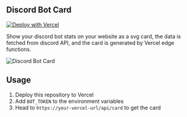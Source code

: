 ## Discord Bot Card

[![Deploy with Vercel](https://vercel.com/button)](https://vercel.com/new/clone?repository-url=https%3A%2F%2Fgithub.com%2Fyeecord%2Fcard&env=BOT_TOKEN&demo-title=Yeecord%20Card&demo-url=http%3A%2F%2Fcard.yeecord.com%2Fapi%2Fcard)

Show your discord bot stats on your website as a svg card, the data is fetched from discord API, and the card is generated by Vercel edge functions.

![Discord Bot Card](https://discord-bot-profile-stats.vercel.app/api/stats)

## Usage

1. Deploy this repository to Vercel
2. Add `BOT_TOKEN` to the environment variables
3. Head to `https://your-vercel-url/api/card` to get the card

